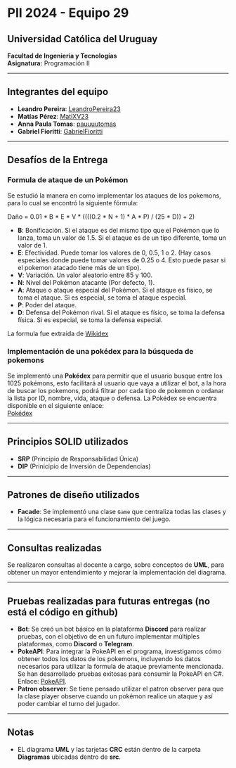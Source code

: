 # PII 2024 - Equipo 29

## Universidad Católica del Uruguay
**Facultad de Ingeniería y Tecnologías**  
**Asignatura:** Programación II  

---

## Integrantes del equipo
- **Leandro Pereira**: [LeandroPereira23](https://github.com/LeandroPereira23)
- **Matías Pérez**: [MatiXV23](https://github.com/MatiXV23)
- **Anna Paula Tomas**: [pauuuutomas](https://github.com/pauuuutomas)
- **Gabriel Fioritti**: [GabrielFioritti](https://github.com/GabrielFioritti)

---

## Desafíos de la Entrega

### Formula de ataque de un Pokémon
Se estudió la manera en como implementar los ataques de los pokemons, para lo cual se encontró la siguiente fórmula:

Daño = 0.01 * B * E * V * ((((0.2 * N + 1) * A * P) / (25 * D)) + 2)

- **B**: Bonificación. Si el ataque es del mismo tipo que el Pokémon que lo lanza, toma un valor de 1.5. Si el ataque es de un tipo diferente, toma un valor de 1.
- **E**: Efectividad. Puede tomar los valores de 0, 0.5, 1 o 2. (Hay casos especiales donde puede tomar valores de 0.25 o 4. Esto puede pasar si el pokemon atacado tiene más de un tipo).
- **V**: Variación. Un valor aleatorio entre 85 y 100.
- **N**: Nivel del Pokémon atacante (Por defecto, 1).
- **A**: Ataque o ataque especial del Pokémon. Si el ataque es físico, se toma el ataque. Si es especial, se toma el ataque especial.
- **P**: Poder del ataque.
- **D**: Defensa del Pokémon rival. Si el ataque es físico, se toma la defensa física. Si es especial, se toma la defensa especial.

La formula fue extraida de [Wikidex](https://www.wikidex.net/wiki/Daño)

### Implementación de una pokédex para la búsqueda de pokemons
Se implementó una **Pokédex** para permitir que el usuario busque entre los 1025 pokémons, esto facilitará al usuario que vaya a utilizar el bot, a la hora de buscar los pokemons, podrá filtrar por cada tipo de pokemon o ordanar la lista por ID, nombre, vida, ataque o defensa. 
La Pokédex se encuentra disponible en el siguiente enlace:  
[Pokédex](https://pokemon-blog-api.netlify.app)

---

## Principios SOLID utilizados
- **SRP** (Principio de Responsabilidad Única)
- **DIP** (Prinicipio de Inversión de Dependencias)

---

## Patrones de diseño utilizados
- **Facade**: Se implementó una clase `Game` que centraliza todas las clases y la lógica necesaria para el funcionamiento del juego.

---

## Consultas realizadas
Se realizaron consultas al docente a cargo, sobre conceptos de **UML**, para obtener un mayor entendimiento y mejorar la implementación del diagrama.

---

## Pruebas realizadas para futuras entregas (no está el código en github)
- **Bot**: Se creó un bot básico en la plataforma **Discord** para realizar pruebas, con el objetivo de en un futuro implementar múltiples plataformas, como **Discord** o **Telegram**.
- **PokeAPI**: Para integrar la PokeAPI en el programa, investigamos cómo obtener todos los datos de los pokemons, incluyendo los datos necesarios para utilizar la formula de ataque previamente mencionada. Se han desarrollado pruebas exitosas para consumir la PokeAPI en C#. Enlace: [PokeAPI](https://pokeapi.co).
- **Patron observer**: Se tiene pensado utilizar el patron observer para que la clase player observe cuando un pokémon realice un ataque y así poder cambiar el turno del jugador.

---

## Notas
- EL diagrama **UML** y las tarjetas **CRC** están dentro de la carpeta **Diagramas** ubicadas dentro de **src**.